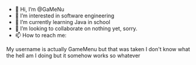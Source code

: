- 👋 Hi, I’m @GaMeNu
- 👀 I’m interested in software engineering
- 🌱 I’m currently learning Java in school
- 💞️ I’m looking to collaborate on nothing yet, sorry.
- 📫 How to reach me: 

My username is actually GameMenu but that was taken
I don't know what the hell am I doing but it somehow works so whatever

<!---
GaMeNu/GaMeNu is a ✨ special ✨ repository because its `README.md` (this file) appears on your GitHub profile.
You can click the Preview link to take a look at your changes.
--->
